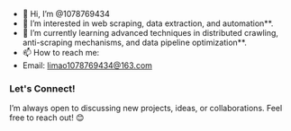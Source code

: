 - 👋 Hi, I’m @1078769434
- 👀 I’m interested in web scraping, data extraction, and automation**.
- 🌱 I’m currently learning advanced techniques in distributed crawling, anti-scraping mechanisms, and data pipeline optimization**.
- 📫 How to reach me:
- Email: limao1078769434@163.com

### Let's Connect!
I’m always open to discussing new projects, ideas, or collaborations.        Feel free to reach out!        😊
